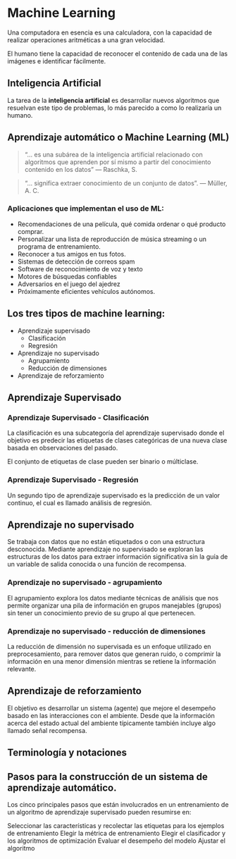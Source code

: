 # Machine Learning

Una computadora en esencia es una calculadora, con la capacidad de realizar operaciones aritméticas a una gran velocidad.

El humano tiene la capacidad de reconocer el contenido de cada una de las imágenes e identificar fácilmente.

## Inteligencia Artificial

La tarea de la __inteligencia artificial__ es desarrollar nuevos algoritmos que resuelvan este tipo de problemas, lo más parecido a como lo realizaría un humano.

## Aprendizaje automático o Machine Learning (ML) 

> “… es una subárea de la inteligencia artificial relacionado con algoritmos que aprenden por sí mismo a partir del conocimiento contenido en los datos” 
— Raschka, S.

> “… significa extraer conocimiento de un conjunto de datos”. 
— Müller, A. C.

### Aplicaciones que implementan el uso de ML:

* Recomendaciones de una película, qué comida ordenar o qué producto comprar.
* Personalizar una lista de reproducción de música streaming o un programa de entrenamiento.
* Reconocer a tus amigos en tus fotos.
* Sistemas de detección de correos spam
* Software de reconocimiento de voz y texto
* Motores de búsquedas confiables
* Adversarios en el juego del ajedrez
* Próximamente eficientes vehículos autónomos.

## Los tres tipos de machine learning:

* Aprendizaje supervisado
    * Clasificación 
    * Regresión
* Aprendizaje no supervisado
    * Agrupamiento 
    * Reducción de dimensiones 
* Aprendizaje de reforzamiento

## Aprendizaje Supervisado

### Aprendizaje Supervisado - Clasificación

La clasificación es una subcategoría del aprendizaje supervisado donde el objetivo es predecir las etiquetas de clases categóricas de una nueva clase basada en observaciones del pasado.

El conjunto de etiquetas de clase pueden ser binario o múlticlase.

### Aprendizaje Supervisado - Regresión

Un segundo tipo de aprendizaje supervisado es la predicción de un valor continuo, el cual es llamado análisis de regresión.

## Aprendizaje no supervisado

Se trabaja con datos que no están etiquetados o con una estructura desconocida. 
Mediante aprendizaje no supervisado se exploran las estructuras de los datos para extraer información significativa sin la guía de un variable de salida conocida o una función de recompensa. 

### Aprendizaje no supervisado - agrupamiento

El agrupamiento explora los datos mediante técnicas de análisis que nos permite organizar una pila de información en grupos manejables (grupos) sin tener un conocimiento previo de su grupo al que pertenecen. 

### Aprendizaje no supervisado - reducción de dimensiones

La reducción de dimensión no supervisada es un enfoque utilizado en preprocesamiento, para remover datos que generan ruido, o comprimir la información en una menor dimensión mientras se retiene la información relevante.

## Aprendizaje de reforzamiento

El objetivo es desarrollar un sistema (agente) que mejore el desempeño basado en  las interacciones con el ambiente. 
Desde que la información acerca del estado actual del ambiente típicamente también incluye algo llamado señal recompensa.

## Terminología y notaciones


## Pasos para la construcción de un sistema de aprendizaje automático. 


Los cinco principales pasos que están involucrados en un entrenamiento de un algoritmo de aprendizaje supervisado pueden resumirse en: 

Seleccionar las características y recolectar las etiquetas para los ejemplos de entrenamiento
Elegir la métrica de entrenamiento
Elegir el clasificador y los algoritmos de optimización
Evaluar el desempeño del modelo
Ajustar el algoritmo